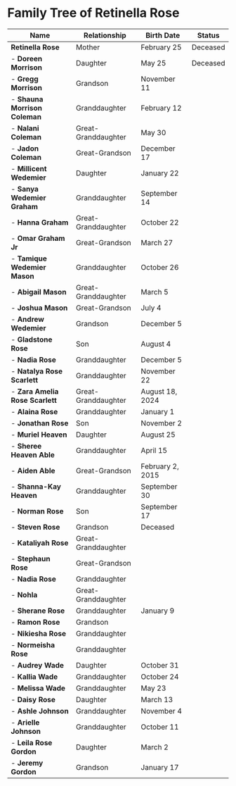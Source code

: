 # Family Tree of Retinella Rose

| **Name**                  | **Relationship**                     | **Birth Date**         | **Status**   |
|----------------------------|--------------------------------------|------------------------|--------------|
| **Retinella Rose**         | Mother                               | February 25            | Deceased     |
| - **Doreen Morrison**      | Daughter                             | May 25                 | Deceased     |
|   - **Gregg Morrison**     | Grandson                             | November 11            |              |
|   - **Shauna Morrison Coleman** | Granddaughter                   | February 12            |              |
|     - **Nalani Coleman**   | Great-Granddaughter                  | May 30                 |              |
|     - **Jadon Coleman**    | Great-Grandson                       | December 17            |              |
| - **Millicent Wedemier**   | Daughter                             | January 22             |              |
|   - **Sanya Wedemier Graham** | Granddaughter                     | September 14           |              |
|     - **Hanna Graham**     | Great-Granddaughter                  | October 22             |              |
|     - **Omar Graham Jr**   | Great-Grandson                       | March 27               |              |
|   - **Tamique Wedemier Mason** | Granddaughter                    | October 26             |              |
|     - **Abigail Mason**    | Great-Granddaughter                  | March 5                |              |
|     - **Joshua Mason**     | Great-Grandson                       | July 4                 |              |
|   - **Andrew Wedemier**    | Grandson                             | December 5             |              |
| - **Gladstone Rose**       | Son                                  | August 4               |              |
|   - **Nadia Rose**         | Granddaughter                        | December 5             |              |
|   - **Natalya Rose Scarlett** | Granddaughter                     | November 22            |              |
|     - **Zara Amelia Rose Scarlett** | Great-Granddaughter        | August 18, 2024        |              |
|   - **Alaina Rose**        | Granddaughter                        | January 1              |              |
| - **Jonathan Rose**        | Son                                  | November 2             |              |
| - **Muriel Heaven**        | Daughter                             | August 25              |              |
|   - **Sheree Heaven Able** | Granddaughter                        | April 15               |              |
|     - **Aiden Able**       | Great-Grandson                       | February 2, 2015       |              |
|   - **Shanna-Kay Heaven**  | Granddaughter                        | September 30           |              |
| - **Norman Rose**          | Son                                  | September 17           |              |
|   - **Steven Rose**        | Grandson                             | Deceased               |              |
|     - **Kataliyah Rose**   | Great-Granddaughter                  |                        |              |
|     - **Stephaun Rose**    | Great-Grandson                       |                        |              |
|   - **Nadia Rose**         | Granddaughter                        |                        |              |
|     - **Nohla**            | Great-Granddaughter                  |                        |              |
|   - **Sherane Rose**       | Granddaughter                        | January 9              |              |
|   - **Ramon Rose**         | Grandson                             |                        |              |
|   - **Nikiesha Rose**      | Granddaughter                        |                        |              |
|   - **Normeisha Rose**     | Granddaughter                        |                        |              |
| - **Audrey Wade**          | Daughter                             | October 31             |              |
|   - **Kallia Wade**        | Granddaughter                        | October 24             |              |
|   - **Melissa Wade**       | Granddaughter                        | May 23                 |              |
| - **Daisy Rose**           | Daughter                             | March 13               |              |
|   - **Ashle Johnson**      | Granddaughter                        | November 4             |              |
|   - **Arielle Johnson**    | Granddaughter                        | October 11             |              |
| - **Leila Rose Gordon**    | Daughter                             | March 2                |              |
|   - **Jeremy Gordon**      | Grandson                             | January 17             |              |
